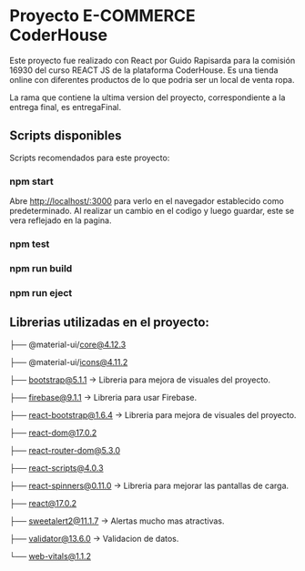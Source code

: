 # Proyecto E-COMMERCE CoderHouse

Este proyecto fue realizado con React por Guido Rapisarda para la comisión 16930 del curso REACT JS de la plataforma CoderHouse.
Es una tienda online con diferentes productos de lo que podria ser un local de venta ropa.

La rama que contiene la ultima version del proyecto, correspondiente a la entrega final, es entregaFinal.

## Scripts disponibles

Scripts recomendados para este proyecto:

### npm start
Abre [http://localhost/:3000](http//localhost:3000) para verlo en el navegador establecido como predeterminado.
Al realizar un cambio en el codigo y luego guardar, este se vera reflejado en la pagina.

### npm test

### npm run build

### npm run eject

## Librerias utilizadas en el proyecto:

├── @material-ui/core@4.12.3

├── @material-ui/icons@4.11.2

├── bootstrap@5.1.1 -> Libreria para mejora de visuales del proyecto.

├── firebase@9.1.1 -> Libreria para usar Firebase.

├── react-bootstrap@1.6.4 -> Libreria para mejora de visuales del proyecto.

├── react-dom@17.0.2

├── react-router-dom@5.3.0

├── react-scripts@4.0.3

├── react-spinners@0.11.0 -> Libreria para mejorar las pantallas de carga.

├── react@17.0.2

├── sweetalert2@11.1.7 -> Alertas mucho mas atractivas.

├── validator@13.6.0 -> Validacion de datos.

└── web-vitals@1.1.2

